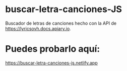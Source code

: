 # buscar-letra-canciones-JS
Buscador de letras de canciones hecho con la API de https://lyricsovh.docs.apiary.io. 

# Puedes probarlo aquí:
  https://buscar-letra-canciones-js.netlify.app
